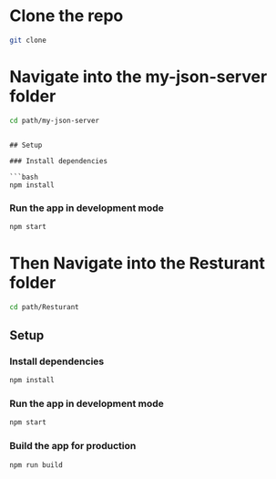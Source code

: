 
# Clone the repo

```bash
git clone
```

# Navigate into the my-json-server folder

```bash
cd path/my-json-server
```
```

## Setup

### Install dependencies

```bash
npm install
```

### Run the app in development mode

```bash
npm start
```


# Then Navigate into the Resturant folder

```bash
cd path/Resturant
```

## Setup

### Install dependencies

```bash
npm install
```

### Run the app in development mode

```bash
npm start
```

### Build the app for production

```bash
npm run build
```
